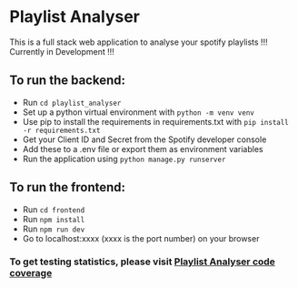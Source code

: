 # Playlist Analyser
This is a full stack web application to analyse your spotify playlists
!!! Currently in Development !!!

## To run the backend:
- Run `cd playlist_analyser`
- Set up a python virtual environment with `python -m venv venv`
- Use pip to install the requirements in requirements.txt with `pip install -r requirements.txt`
- Get your Client ID and Secret from the Spotify developer console
- Add these to a .env file or export them as environment variables
- Run the application using `python manage.py runserver`

## To run the frontend:
- Run `cd frontend`
- Run `npm install`
- Run `npm run dev`
- Go to localhost:xxxx (xxxx is the port number) on your browser

### To get testing statistics, please visit [Playlist Analyser code coverage](https://app.codecov.io/gh/Tezzish/PlaylistAnalyser/)
